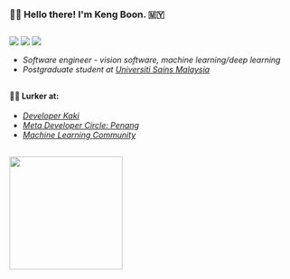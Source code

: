 ### 👋😎 Hello there! I'm Keng Boon. 🇲🇾
##
<a href="https://www.linkedin.com/in/kengboon"><img src="https://img.shields.io/badge/linkedin-kengboon-%230B66C3?logo=linkedin"/></a> <a href="https://github.com/kengboon"><img src="https://img.shields.io/badge/github-kengboon-%2366707B?logo=github"/></a> <a href="https://www.kaggle.com/kengboon"><img src="https://img.shields.io/badge/kaggle-kengboon-%2320BEFF?logo=kaggle"/></a>

- *Software engineer - vision software, machine learning/deep learning*
- *Postgraduate student at [Universiti Sains Malaysia](https://cs.usm.my)*

##
#### 👀🤿 Lurker at:
- *[Developer Kaki](https://www.facebook.com/groups/developerkaki/)*
- *[Meta Developer Circle: Penang](https://www.facebook.com/groups/DevCPenang/)*
- *[Machine Learning Community](https://www.linkedin.com/groups/961087)*
## 
<a href="https://ko-fi.com/woolf42"><img src="https://user-images.githubusercontent.com/5046671/197377067-ce6016ae-6368-47b6-a4eb-903eb7b0af9c.png" width="200" alt=""/></a>

